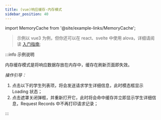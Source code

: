 ```yaml
---
title: (vue)响应缓存-内存模式
sidebar_position: 40
---
```


import MemoryCache from '@site/example-links/MemoryCache';

> 示例以 vue3 为例，但你还可以在 react、svelte 中使用 alova，详细请阅读 [入门指南](/tutorial/getting-started);

<MemoryCache></MemoryCache>

:::info 示例说明

内存缓存模式是将响应数据存放在内存中，缓存在刷新页面即失效。

_操作引导：_

1. 点击以下的学生列表项，将会发送请求学生详细信息，此时模态框显示 Loading 状态；
2. 点击遮罩关闭弹框，并重新打开它，此时将会命中缓存并立即显示学生详细信息，Request Records 中不再打印请求记录；

:::
